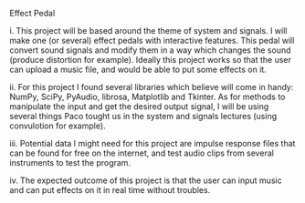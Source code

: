Effect Pedal

i. This project will be based around the theme of system and signals. I will make one (or several) effect pedals with interactive features. This pedal will convert sound signals and modify them in a way which changes the sound (produce distortion for example). Ideally this project works so that the user can upload a music file, and would be able to put some effects on it.

ii. For this project I found several libraries which  believe will come in handy: NumPy, SciPy, PyAudio, librosa, Matplotlib and Tkinter. As for methods to manipulate the input and get the desired output signal, I will be using several things Paco tought us in the system and signals lectures (using convulotion for example). 

iii. Potential data I might need for this project are impulse response files that can be found for free on the internet, and test audio clips from several instruments to test the program.

iv. The expected outcome of this project is that the user can input music and can put effects on it in real time without troubles. 
